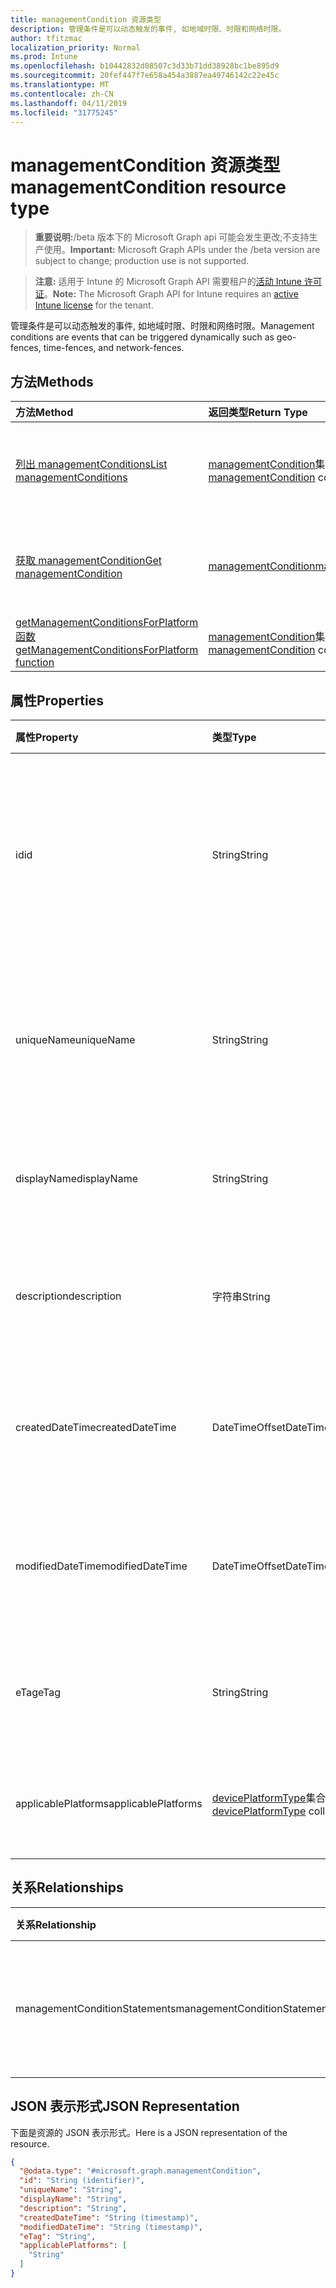 ```yaml
---
title: managementCondition 资源类型
description: 管理条件是可以动态触发的事件, 如地域时限、时限和网络时限。
author: tfitzmac
localization_priority: Normal
ms.prod: Intune
ms.openlocfilehash: b10442832d08507c3d33b71dd38928bc1be895d9
ms.sourcegitcommit: 20fef447f7e658a454a3887ea49746142c22e45c
ms.translationtype: MT
ms.contentlocale: zh-CN
ms.lasthandoff: 04/11/2019
ms.locfileid: "31775245"
---
```

# <a name="managementcondition-resource-type"></a><span data-ttu-id="751ce-103">managementCondition 资源类型</span><span class="sxs-lookup"><span data-stu-id="751ce-103">managementCondition resource type</span></span>

> <span data-ttu-id="751ce-104">**重要说明:**/beta 版本下的 Microsoft Graph api 可能会发生更改;不支持生产使用。</span><span class="sxs-lookup"><span data-stu-id="751ce-104">**Important:** Microsoft Graph APIs under the /beta version are subject to change; production use is not supported.</span></span>

> <span data-ttu-id="751ce-105">**注意:** 适用于 Intune 的 Microsoft Graph API 需要租户的[活动 Intune 许可证](https://go.microsoft.com/fwlink/?linkid=839381)。</span><span class="sxs-lookup"><span data-stu-id="751ce-105">**Note:** The Microsoft Graph API for Intune requires an [active Intune license](https://go.microsoft.com/fwlink/?linkid=839381) for the tenant.</span></span>

<span data-ttu-id="751ce-106">管理条件是可以动态触发的事件, 如地域时限、时限和网络时限。</span><span class="sxs-lookup"><span data-stu-id="751ce-106">Management conditions are events that can be triggered dynamically such as geo-fences, time-fences, and network-fences.</span></span>

## <a name="methods"></a><span data-ttu-id="751ce-107">方法</span><span class="sxs-lookup"><span data-stu-id="751ce-107">Methods</span></span>
|<span data-ttu-id="751ce-108">方法</span><span class="sxs-lookup"><span data-stu-id="751ce-108">Method</span></span>|<span data-ttu-id="751ce-109">返回类型</span><span class="sxs-lookup"><span data-stu-id="751ce-109">Return Type</span></span>|<span data-ttu-id="751ce-110">说明</span><span class="sxs-lookup"><span data-stu-id="751ce-110">Description</span></span>|
|:---|:---|:---|
|[<span data-ttu-id="751ce-111">列出 managementConditions</span><span class="sxs-lookup"><span data-stu-id="751ce-111">List managementConditions</span></span>](../api/intune-fencing-managementcondition-list.md)|<span data-ttu-id="751ce-112">[managementCondition](../resources/intune-fencing-managementcondition.md)集合</span><span class="sxs-lookup"><span data-stu-id="751ce-112">[managementCondition](../resources/intune-fencing-managementcondition.md) collection</span></span>|<span data-ttu-id="751ce-113">列出[managementCondition](../resources/intune-fencing-managementcondition.md)对象的属性和关系。</span><span class="sxs-lookup"><span data-stu-id="751ce-113">List properties and relationships of the [managementCondition](../resources/intune-fencing-managementcondition.md) objects.</span></span>|
|[<span data-ttu-id="751ce-114">获取 managementCondition</span><span class="sxs-lookup"><span data-stu-id="751ce-114">Get managementCondition</span></span>](../api/intune-fencing-managementcondition-get.md)|[<span data-ttu-id="751ce-115">managementCondition</span><span class="sxs-lookup"><span data-stu-id="751ce-115">managementCondition</span></span>](../resources/intune-fencing-managementcondition.md)|<span data-ttu-id="751ce-116">读取[managementCondition](../resources/intune-fencing-managementcondition.md)对象的属性和关系。</span><span class="sxs-lookup"><span data-stu-id="751ce-116">Read properties and relationships of the [managementCondition](../resources/intune-fencing-managementcondition.md) object.</span></span>|
|[<span data-ttu-id="751ce-117">getManagementConditionsForPlatform 函数</span><span class="sxs-lookup"><span data-stu-id="751ce-117">getManagementConditionsForPlatform function</span></span>](../api/intune-fencing-managementcondition-getmanagementconditionsforplatform.md)|<span data-ttu-id="751ce-118">[managementCondition](../resources/intune-fencing-managementcondition.md)集合</span><span class="sxs-lookup"><span data-stu-id="751ce-118">[managementCondition](../resources/intune-fencing-managementcondition.md) collection</span></span>|<span data-ttu-id="751ce-119">尚未记录</span><span class="sxs-lookup"><span data-stu-id="751ce-119">Not yet documented</span></span>|

## <a name="properties"></a><span data-ttu-id="751ce-120">属性</span><span class="sxs-lookup"><span data-stu-id="751ce-120">Properties</span></span>
|<span data-ttu-id="751ce-121">属性</span><span class="sxs-lookup"><span data-stu-id="751ce-121">Property</span></span>|<span data-ttu-id="751ce-122">类型</span><span class="sxs-lookup"><span data-stu-id="751ce-122">Type</span></span>|<span data-ttu-id="751ce-123">说明</span><span class="sxs-lookup"><span data-stu-id="751ce-123">Description</span></span>|
|:---|:---|:---|
|<span data-ttu-id="751ce-124">id</span><span class="sxs-lookup"><span data-stu-id="751ce-124">id</span></span>|<span data-ttu-id="751ce-125">String</span><span class="sxs-lookup"><span data-stu-id="751ce-125">String</span></span>|<span data-ttu-id="751ce-126">管理条件的唯一标识符。</span><span class="sxs-lookup"><span data-stu-id="751ce-126">Unique identifier for the management condition.</span></span> <span data-ttu-id="751ce-127">创建时分配的系统生成值。</span><span class="sxs-lookup"><span data-stu-id="751ce-127">System generated value assigned when created.</span></span>|
|<span data-ttu-id="751ce-128">uniqueName</span><span class="sxs-lookup"><span data-stu-id="751ce-128">uniqueName</span></span>|<span data-ttu-id="751ce-129">String</span><span class="sxs-lookup"><span data-stu-id="751ce-129">String</span></span>|<span data-ttu-id="751ce-130">管理条件的唯一名称。</span><span class="sxs-lookup"><span data-stu-id="751ce-130">Unique name for the management condition.</span></span> <span data-ttu-id="751ce-131">在管理条件表达式中使用。</span><span class="sxs-lookup"><span data-stu-id="751ce-131">Used in management condition expressions.</span></span>|
|<span data-ttu-id="751ce-132">displayName</span><span class="sxs-lookup"><span data-stu-id="751ce-132">displayName</span></span>|<span data-ttu-id="751ce-133">String</span><span class="sxs-lookup"><span data-stu-id="751ce-133">String</span></span>|<span data-ttu-id="751ce-134">管理条件的管理员定义名称。</span><span class="sxs-lookup"><span data-stu-id="751ce-134">The admin defined name of the management condition.</span></span>|
|<span data-ttu-id="751ce-135">description</span><span class="sxs-lookup"><span data-stu-id="751ce-135">description</span></span>|<span data-ttu-id="751ce-136">字符串</span><span class="sxs-lookup"><span data-stu-id="751ce-136">String</span></span>|<span data-ttu-id="751ce-137">管理条件的管理员定义的说明。</span><span class="sxs-lookup"><span data-stu-id="751ce-137">The admin defined description of the management condition.</span></span>|
|<span data-ttu-id="751ce-138">createdDateTime</span><span class="sxs-lookup"><span data-stu-id="751ce-138">createdDateTime</span></span>|<span data-ttu-id="751ce-139">DateTimeOffset</span><span class="sxs-lookup"><span data-stu-id="751ce-139">DateTimeOffset</span></span>|<span data-ttu-id="751ce-140">管理条件的创建时间。</span><span class="sxs-lookup"><span data-stu-id="751ce-140">The time the management condition was created.</span></span> <span data-ttu-id="751ce-141">生成的服务端。</span><span class="sxs-lookup"><span data-stu-id="751ce-141">Generated service side.</span></span>|
|<span data-ttu-id="751ce-142">modifiedDateTime</span><span class="sxs-lookup"><span data-stu-id="751ce-142">modifiedDateTime</span></span>|<span data-ttu-id="751ce-143">DateTimeOffset</span><span class="sxs-lookup"><span data-stu-id="751ce-143">DateTimeOffset</span></span>|<span data-ttu-id="751ce-144">上次修改管理条件的时间。</span><span class="sxs-lookup"><span data-stu-id="751ce-144">The time the management condition was last modified.</span></span> <span data-ttu-id="751ce-145">更新了服务端。</span><span class="sxs-lookup"><span data-stu-id="751ce-145">Updated service side.</span></span>|
|<span data-ttu-id="751ce-146">eTag</span><span class="sxs-lookup"><span data-stu-id="751ce-146">eTag</span></span>|<span data-ttu-id="751ce-147">String</span><span class="sxs-lookup"><span data-stu-id="751ce-147">String</span></span>|<span data-ttu-id="751ce-148">管理条件的 ETag。</span><span class="sxs-lookup"><span data-stu-id="751ce-148">ETag of the management condition.</span></span> <span data-ttu-id="751ce-149">更新了服务端。</span><span class="sxs-lookup"><span data-stu-id="751ce-149">Updated service side.</span></span>|
|<span data-ttu-id="751ce-150">applicablePlatforms</span><span class="sxs-lookup"><span data-stu-id="751ce-150">applicablePlatforms</span></span>|<span data-ttu-id="751ce-151">[devicePlatformType](../resources/intune-shared-deviceplatformtype.md)集合</span><span class="sxs-lookup"><span data-stu-id="751ce-151">[devicePlatformType](../resources/intune-shared-deviceplatformtype.md) collection</span></span>|<span data-ttu-id="751ce-152">适用于此管理条件的平台。</span><span class="sxs-lookup"><span data-stu-id="751ce-152">The applicable platforms for this management condition.</span></span>|

## <a name="relationships"></a><span data-ttu-id="751ce-153">关系</span><span class="sxs-lookup"><span data-stu-id="751ce-153">Relationships</span></span>
|<span data-ttu-id="751ce-154">关系</span><span class="sxs-lookup"><span data-stu-id="751ce-154">Relationship</span></span>|<span data-ttu-id="751ce-155">类型</span><span class="sxs-lookup"><span data-stu-id="751ce-155">Type</span></span>|<span data-ttu-id="751ce-156">说明</span><span class="sxs-lookup"><span data-stu-id="751ce-156">Description</span></span>|
|:---|:---|:---|
|<span data-ttu-id="751ce-157">managementConditionStatements</span><span class="sxs-lookup"><span data-stu-id="751ce-157">managementConditionStatements</span></span>|<span data-ttu-id="751ce-158">[managementConditionStatement](../resources/intune-fencing-managementconditionstatement.md)集合</span><span class="sxs-lookup"><span data-stu-id="751ce-158">[managementConditionStatement](../resources/intune-fencing-managementconditionstatement.md) collection</span></span>|<span data-ttu-id="751ce-159">与管理条件相关联的管理条件语句。</span><span class="sxs-lookup"><span data-stu-id="751ce-159">The management condition statements associated to the management condition.</span></span>|

## <a name="json-representation"></a><span data-ttu-id="751ce-160">JSON 表示形式</span><span class="sxs-lookup"><span data-stu-id="751ce-160">JSON Representation</span></span>
<span data-ttu-id="751ce-161">下面是资源的 JSON 表示形式。</span><span class="sxs-lookup"><span data-stu-id="751ce-161">Here is a JSON representation of the resource.</span></span>
<!-- {
  "blockType": "resource",
  "keyProperty": "id",
  "@odata.type": "microsoft.graph.managementCondition"
}
-->
``` json
{
  "@odata.type": "#microsoft.graph.managementCondition",
  "id": "String (identifier)",
  "uniqueName": "String",
  "displayName": "String",
  "description": "String",
  "createdDateTime": "String (timestamp)",
  "modifiedDateTime": "String (timestamp)",
  "eTag": "String",
  "applicablePlatforms": [
    "String"
  ]
}
```





